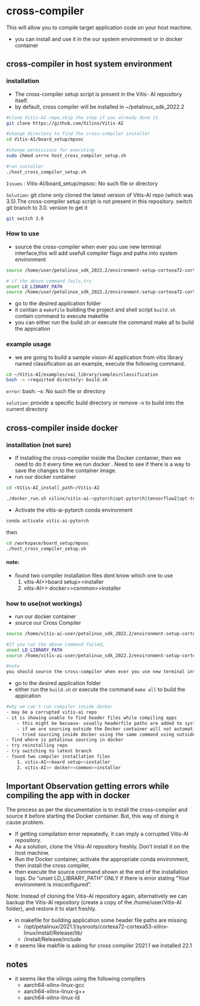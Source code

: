 # cross-compiler
This will allow you to compile target application code on your host machine.
- you can install and use it in the our system environment or in docker container
## cross-compiler in host system environment
### installation 
- The cross-compiler setup script is present in the Vitis-
AI repository itself.
- by default, cross compiler will be installed in ~/petalinux_sdk_2022.2 

```bash
#clone Vitis-AI repo,skip the step if you already done it
git clone https://github.com/Xilinx/Vitis-AI

#change directory to find the cross-compiler installer
cd Vitis-AI/board_setup/mpsoc

#change permissions for executing
sudo chmod u+r+x host_cross_compiler_setup.sh

#run installer
./host_cross_compiler_setup.sh
```
`Issues` : Vitis-AI/board_setup/mpsoc: No such file or directory

`Solution`: git clone only cloned the latest version of Vitis-AI repo (which was 3.5).The cross-compiler setup script is not present in this 
repository. switch git branch to 3.0. version to get it 

```bash
git switch 3.0
```
### How to use

- source the cross-compiler when ever you use new terminal interface,this will add usefull compiler flags and paths into system environment
```bash
source /home/user/petalinux_sdk_2022.2/environment-setup-cortexa72-cortexa53-xilinx-linux

# if the above command fails,try
unset LD_LIBRARY_PATH
source /home/user/petalinux_sdk_2022.2/environment-setup-cortexa72-cortexa53-xilinx-linux
```
- go to the desired application folder 
- it contian a `makefile` building the project and shell script `build.sh` contain command to execute makefile
- you can either run the build.sh or execute the command make all to build the appication

### example usage
- we are going to build a sample vision-AI application from vitis library named classification as an example, execute the following command.
```bash
cd ~/Vitis-AI/examples/vai_library/samples/classification
bash -x <requirted directory> build.sh
```
`error`: bash: –x: No such file or directory

`solution`: provide a specific build directory or remove -x to build into the current directory

## cross-compiler inside docker
### installlation (not sure)
- If installing the cross-compiler inside the Docker container, then we need to do it every time we run docker
. Need to see if there is a way to save the changes to the container image.
- run our docker container
```bash
cd <Vitis-AI_install_path>/Vitis-AI

./docker_run.sh xilinx/vitis-ai-<pytorch|opt-pytorch|tensorflow2|opt-tensorflow2|tensorflow>-<cpu|rocm>:latest
```
- Activate the vitis-ai-pytorch conda environment
```bash
conda activate vitis-ai-pytorch
```
then 
```bash
cd /workspace/board_setup/mpsoc
./host_cross_compiler_setup.sh
```
#### note:
- found two compiler installation files dont know which one to use
    1. vitis-AI>>board setup>>installer
    2. vitis-AI>> docker>>common>>installer
### how to use(not workings)
- run our docker container
- source our Cross Compiler
```bash
source /home/vitis-ai-user/petalinux_sdk_2022.2/environment-setup-cortexa72-cortexa53-xilinx-linux

#If you run the above command failed,
unset LD_LIBRARY_PATH
source /home/vitis-ai-user/petalinux_sdk_2022.2/environment-setup-cortexa72-cortexa53-xilinx-linux

```
```bash
#note 
you should source the cross-compiler when ever you use new terminal interface. Also, if you forget to run this command outside of Docker, you can execute it later from within.
```
- go to the desired application folder 
- either run the `build.sh` or execute the command `make all` to build the appication
```bash
#why we can`t run compiler inside docker
- may be a corrupted vitis-ai repo
- it is showing unable to find header files while compiling apps
    - this might be becuase- usually headerfile paths are added to system environment by sourcing cross compiler
    - if we are sourcing outside the Docker container will not automatically inherit the environment variables and paths set in your terminal session unless you explicitly pass them when starting the container.
    - tried sourcing inside docker using the same command using outside docker.but since docker cant find the sourcing files,it is not working
- find where is petalinux sourcing in docker
- try reinstalling repo
- try switching to latest branch
- found two compiler installation files
    1. vitis-AI>>board setup>>installer
    2. vitis-AI>> docker>>common>>installer
```

## Important Observation getting errors while compiling the app with in docker
The process as per the documentation is to install the cross-compiler and source it before starting the Docker container. But, this way of doing it cause problem. 
- If getting compilation error repeatedly, it can imply a corrupted Vitis-AI repository.
- As a solution, clone the Vitis-AI repository freshly. Don’t install it on the host machine.
- Run the Docker container, activate the appropriate conda environment, then install the cross compiler,
- then execute the source command shown at the end of the installation logs. Do “unset LD_LIBRARY_PATH” ONLY if there is error stating “Your environment is misconfigured”.

Note: Instead of cloning the Vitis-AI repository again, alternatively we can backup the Vitis-AI repository (create a copy of the /home/user/Vitis-AI folder), and restore it to start freshly.

- in makefile for building application some header file paths are missing 
    - /opt/petalinux/2021.1/sysroots/cortexa72-cortexa53-xilinx-linux/install/Release/lib/
    - /install/Release/include
- it seems like makfile is asking for cross compiler 2021.1 we installed 22.1

## notes
- it seems like the xilings using the following compilers
    - aarch64-xilinx-linux-gcc
    - aarch64-xilinx-linux-g++
    - aarch64-xilinx-linux-ld
